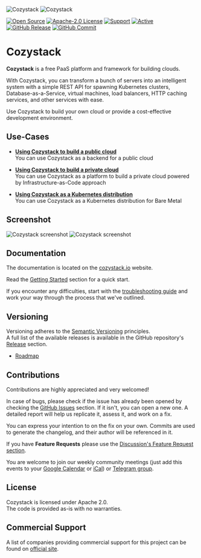 ![Cozystack](img/cozystack-logo-black.svg#gh-light-mode-only)
![Cozystack](img/cozystack-logo-white.svg#gh-dark-mode-only)

[![Open Source](https://img.shields.io/badge/Open-Source-brightgreen)](https://opensource.org/)
[![Apache-2.0 License](https://img.shields.io/github/license/cozystack/cozystack)](https://opensource.org/licenses/)
[![Support](https://img.shields.io/badge/$-support-12a0df.svg?style=flat)](https://cozystack.io/support/)
[![Active](http://img.shields.io/badge/Status-Active-green.svg)](https://github.com/cozystack/cozystack)
[![GitHub Release](https://img.shields.io/github/release/cozystack/cozystack.svg?style=flat)](https://github.com/cozystack/cozystack/releases/latest)
[![GitHub Commit](https://img.shields.io/github/commit-activity/y/cozystack/cozystack)](https://github.com/cozystack/cozystack/graphs/contributors) 

# Cozystack

**Cozystack** is a free PaaS platform and framework for building clouds.

With Cozystack, you can transform a bunch of servers into an intelligent system with a simple REST API for spawning Kubernetes clusters,
Database-as-a-Service, virtual machines, load balancers, HTTP caching services, and other services with ease.

Use Cozystack to build your own cloud or provide a cost-effective development environment.  

## Use-Cases

* [**Using Cozystack to build a public cloud**](https://cozystack.io/docs/guides/use-cases/public-cloud/)  
You can use Cozystack as a backend for a public cloud

* [**Using Cozystack to build a private cloud**](https://cozystack.io/docs/guides/use-cases/private-cloud/)  
You can use Cozystack as a platform to build a private cloud powered by Infrastructure-as-Code approach

* [**Using Cozystack as a Kubernetes distribution**](https://cozystack.io/docs/guides/use-cases/kubernetes-distribution/)  
You can use Cozystack as a Kubernetes distribution for Bare Metal

## Screenshot

![Cozystack screenshot](https://cozystack.io/img/screenshot.png#gh-light-mode-only)
![Cozystack screenshot](https://cozystack.io/img/screenshot-dark.png#gh-dark-mode-only)

## Documentation

The documentation is located on the [cozystack.io](https://cozystack.io) website.

Read the [Getting Started](https://cozystack.io/docs/getting-started/) section for a quick start.

If you encounter any difficulties, start with the [troubleshooting guide](https://cozystack.io/docs/operations/troubleshooting/) and work your way through the process that we've outlined.

## Versioning

Versioning adheres to the [Semantic Versioning](http://semver.org/) principles.  
A full list of the available releases is available in the GitHub repository's [Release](https://github.com/cozystack/cozystack/releases) section.

- [Roadmap](https://cozystack.io/docs/roadmap/)

## Contributions

Contributions are highly appreciated and very welcomed!

In case of bugs, please check if the issue has already been opened by checking the [GitHub Issues](https://github.com/cozystack/cozystack/issues) section.
If it isn't, you can open a new one. A detailed report will help us replicate it, assess it, and work on a fix.

You can express your intention to on the fix on your own.
Commits are used to generate the changelog, and their author will be referenced in it.

If you have **Feature Requests** please use the [Discussion's Feature Request section](https://github.com/cozystack/cozystack/discussions/categories/feature-requests).

You are welcome to join our weekly community meetings (just add this events to your [Google Calendar](https://calendar.google.com/calendar?cid=ZTQzZDIxZTVjOWI0NWE5NWYyOGM1ZDY0OWMyY2IxZTFmNDMzZTJlNjUzYjU2ZGJiZGE3NGNhMzA2ZjBkMGY2OEBncm91cC5jYWxlbmRhci5nb29nbGUuY29t) or [iCal](https://calendar.google.com/calendar/ical/e43d21e5c9b45a95f28c5d649c2cb1e1f433e2e653b56dbbda74ca306f0d0f68%40group.calendar.google.com/public/basic.ics)) or [Telegram group](https://t.me/cozystack).

## License

Cozystack is licensed under Apache 2.0.  
The code is provided as-is with no warranties.

## Commercial Support

A list of companies providing commercial support for this project can be found on [official site](https://cozystack.io/support/).
